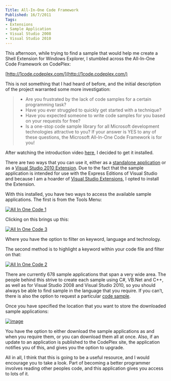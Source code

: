 ```yaml
---
Title: All-In-One Code Framework
Published: 16/7/2011
Tags:
- Extensions
- Sample Application
- Visual Studio 2008
- Visual Studio 2010
---
```


This afternoon, while trying to find a sample that would help me create a Shell Extension for Windows Explorer, I stumbled across the All-In-One Code Framework on CodePlex:

[http://1code.codeplex.com/](http://1code.codeplex.com/)

This is not something that I had heard of before, and the initial description of the project warranted some more investigation:

>   * Are you frustrated by the lack of code samples for a certain programming task? 
>   * Have you ever struggled to quickly get started with a technique? 
>   * Have you expected someone to write code samples for you based on your requests for free? 
>   * Is a one-stop code sample library for all Microsoft development technologies attractive to you?
> If your answer is YES to any of these questions, the Microsoft All-In-One Code Framework is for you!

After watching the introduction video [here](http://channel9.msdn.com/Shows/Visual-Studio-Toolbox/Visual-Studio-Toolbox-All-In-One-Code-Framework), I decided to get it installed.

There are two ways that you can use it, either as a [standalone application](http://1code.codeplex.com/releases/view/64539) or as a [Visual Studio 2010 Extension](http://visualstudiogallery.msdn.microsoft.com/4934b087-e6cc-44dd-b992-a71f00a2a6df). Due to the fact that the sample application is intended for use with the Express Editions of Visual Studio and because I am a hoarder of [Visual Studio Extensions](http://www.gep13.co.uk/blog/?p=3), I opted to install the Extension.

With this installed, you have two ways to access the available sample applications. The first is from the Tools Menu:

[![All In One Code 1](http://www.gep13.co.uk/blog/wp-content/uploads/All-In-Code-Framework_12560/All-In-One-Code-1_thumb.png)](http://www.gep13.co.uk/blog/wp-content/uploads/All-In-Code-Framework_12560/All-In-One-Code-1.png)

Clicking on this brings up this:

[![All In One Code 3](http://www.gep13.co.uk/blog/wp-content/uploads/All-In-Code-Framework_12560/All-In-One-Code-3_thumb.png)](http://www.gep13.co.uk/blog/wp-content/uploads/All-In-Code-Framework_12560/All-In-One-Code-3.png)

Where you have the option to filter on keyword, language and technology.

The second method is to highlight a keyword within your code file and filter on that:

[![All In One Code 2](http://www.gep13.co.uk/blog/wp-content/uploads/All-In-Code-Framework_12560/All-In-One-Code-2_thumb.png)](http://www.gep13.co.uk/blog/wp-content/uploads/All-In-Code-Framework_12560/All-In-One-Code-2.png)

There are currently 678 sample applications that span a very wide area. The people behind this strive to create each sample using C#, VB.Net and C++, as well as for Visual Studio 2008 and Visual Studio 2010, so you should always be able to find sample in the language that you require. If you can’t, there is also the option to request a particular [code sample](http://1code.codeplex.com/wikipage?title=Request%20Code%20Sample%20from%20Microsoft%20All-In-One%20Code%20Framework&referringTitle=Documentation).

Once you have specified the location that you want to store the downloaded sample applications:

[![image](http://www.gep13.co.uk/blog/wp-content/uploads/All-In-Code-Framework_12560/image_thumb.png)](http://www.gep13.co.uk/blog/wp-content/uploads/All-In-Code-Framework_12560/image.png)

You have the option to either download the sample applications as and when you require them, or you can download them all at once. Also, if an update to an application is published to the CodePlex site, the application notifies you of this, and gives you the option to upgrade.

All in all, I think that this is going to be a useful resource, and I would encourage you to take a look. Part of becoming a better programmer involves reading other peoples code, and this application gives you access to lots of it.
